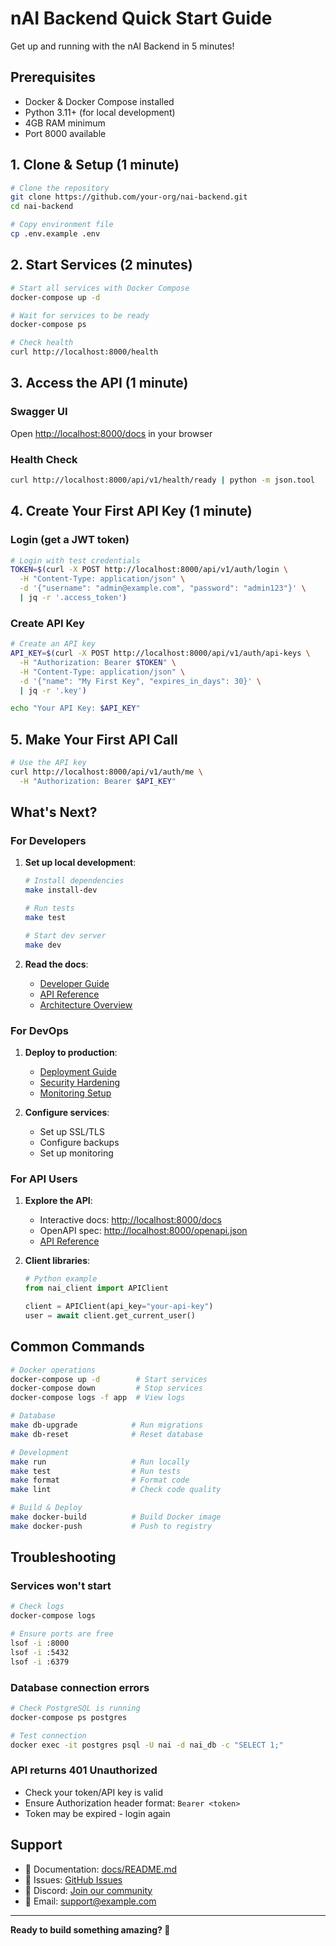 # nAI Backend Quick Start Guide

Get up and running with the nAI Backend in 5 minutes!

## Prerequisites

- Docker & Docker Compose installed
- Python 3.11+ (for local development)
- 4GB RAM minimum
- Port 8000 available

## 1. Clone & Setup (1 minute)

```bash
# Clone the repository
git clone https://github.com/your-org/nai-backend.git
cd nai-backend

# Copy environment file
cp .env.example .env
```

## 2. Start Services (2 minutes)

```bash
# Start all services with Docker Compose
docker-compose up -d

# Wait for services to be ready
docker-compose ps

# Check health
curl http://localhost:8000/health
```

## 3. Access the API (1 minute)

### Swagger UI

Open <http://localhost:8000/docs> in your browser

### Health Check

```bash
curl http://localhost:8000/api/v1/health/ready | python -m json.tool
```

## 4. Create Your First API Key (1 minute)

### Login (get a JWT token)

```bash
# Login with test credentials
TOKEN=$(curl -X POST http://localhost:8000/api/v1/auth/login \
  -H "Content-Type: application/json" \
  -d '{"username": "admin@example.com", "password": "admin123"}' \
  | jq -r '.access_token')
```

### Create API Key

```bash
# Create an API key
API_KEY=$(curl -X POST http://localhost:8000/api/v1/auth/api-keys \
  -H "Authorization: Bearer $TOKEN" \
  -H "Content-Type: application/json" \
  -d '{"name": "My First Key", "expires_in_days": 30}' \
  | jq -r '.key')

echo "Your API Key: $API_KEY"
```

## 5. Make Your First API Call

```bash
# Use the API key
curl http://localhost:8000/api/v1/auth/me \
  -H "Authorization: Bearer $API_KEY"
```

## What's Next?

### For Developers

1. **Set up local development**:

   ```bash
   # Install dependencies
   make install-dev

   # Run tests
   make test

   # Start dev server
   make dev
   ```

2. **Read the docs**:
   - [Developer Guide](./development/DEVELOPER_GUIDE.md)
   - [API Reference](./api/API_REFERENCE.md)
   - [Architecture Overview](./architecture/README.md)

### For DevOps

1. **Deploy to production**:
   - [Deployment Guide](./deployment/DEPLOYMENT_GUIDE.md)
   - [Security Hardening](./security/SECURITY_HARDENING.md)
   - [Monitoring Setup](./deployment/MONITORING.md)

2. **Configure services**:
   - Set up SSL/TLS
   - Configure backups
   - Set up monitoring

### For API Users

1. **Explore the API**:
   - Interactive docs: <http://localhost:8000/docs>
   - OpenAPI spec: <http://localhost:8000/openapi.json>
   - [API Reference](./api/API_REFERENCE.md)

2. **Client libraries**:

   ```python
   # Python example
   from nai_client import APIClient

   client = APIClient(api_key="your-api-key")
   user = await client.get_current_user()
   ```

## Common Commands

```bash
# Docker operations
docker-compose up -d        # Start services
docker-compose down         # Stop services
docker-compose logs -f app  # View logs

# Database
make db-upgrade            # Run migrations
make db-reset              # Reset database

# Development
make run                   # Run locally
make test                  # Run tests
make format                # Format code
make lint                  # Check code quality

# Build & Deploy
make docker-build          # Build Docker image
make docker-push           # Push to registry
```

## Troubleshooting

### Services won't start

```bash
# Check logs
docker-compose logs

# Ensure ports are free
lsof -i :8000
lsof -i :5432
lsof -i :6379
```

### Database connection errors

```bash
# Check PostgreSQL is running
docker-compose ps postgres

# Test connection
docker exec -it postgres psql -U nai -d nai_db -c "SELECT 1;"
```

### API returns 401 Unauthorized

- Check your token/API key is valid
- Ensure Authorization header format: `Bearer <token>`
- Token may be expired - login again

## Support

- 📖 Documentation: [docs/README.md](./README.md)
- 🐛 Issues: [GitHub Issues](https://github.com/your-org/nai-backend/issues)
- 💬 Discord: [Join our community](https://discord.gg/your-invite)
- 📧 Email: <support@example.com>

---

**Ready to build something amazing? 🚀**
